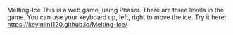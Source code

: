 Melting-Ice
This is a web game, using Phaser. There are three levels in the game. You can use your keyboard up, left, right to move the ice.
Try it here:  https://kevinlin1120.github.io/Melting-Ice/
